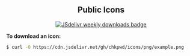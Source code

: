 <p align="center">
  <h2 align="center"> Public Icons </h3>
  <p align="center">
    <a href="https://www.jsdelivr.com/package/gh/chkpwd/icons">
      <img src="https://img.shields.io/jsdelivr/gh/hy/chkpwd/icons
?color=%23A020F" alt="JSdelivr weekly downloads badge">
    </a>
  </p>
</p>

**To download an icon:**

```sh
$ curl -O https://cdn.jsdelivr.net/gh/chkpwd/icons/png/example.png
```
